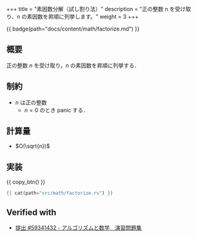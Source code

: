 +++
title = "素因数分解（試し割り法）"
description = "正の整数 n を受け取り、n の素因数を昇順に列挙します。"
weight = 3
+++

{{ badge(path="docs/content/math/factorize.md") }}

## 概要
正の整数 $n$ を受け取り，$n$ の素因数を昇順に列挙する．

## 制約
- $n$ は正の整数
    - $n = 0$ のとき panic する．

## 計算量
- $O(\sqrt{n})$

## 実装
{{ copy_btn() }}
```rs
{{ cat(path="src/math/factorize.rs") }}
```

## Verified with
- [提出 #59341432 - アルゴリズムと数学　演習問題集](https://atcoder.jp/contests/math-and-algorithm/submissions/59341432)
